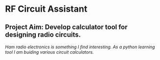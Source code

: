 # RF Circuit Assistant

## Project Aim: Develop calculator tool for designing radio circuits. 

###### Ham radio electronics is something I find interesting. As a python learning tool I am buiding various circuit calculators.
